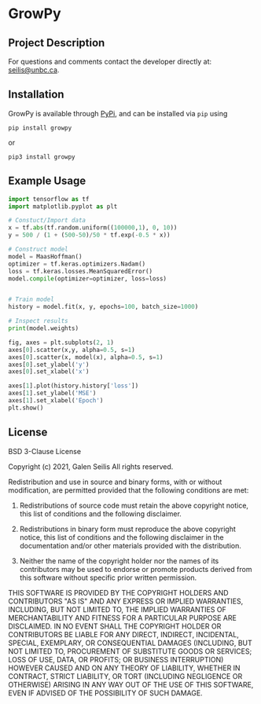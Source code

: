 # GrowPy

## Project Description

For questions and comments contact the developer directly at: <seilis@unbc.ca>.


## Installation
GrowPy is available through [PyPi](https://pypi.org/project/growpy/), and can be installed via `pip` using
```
pip install growpy
```
or 
```
pip3 install growpy
```

## Example Usage

```python
import tensorflow as tf
import matplotlib.pyplot as plt

# Constuct/Import data
x = tf.abs(tf.random.uniform((100000,1), 0, 10))
y = 500 / (1 + (500-50)/50 * tf.exp(-0.5 * x))

# Construct model
model = MaasHoffman()
optimizer = tf.keras.optimizers.Nadam()
loss = tf.keras.losses.MeanSquaredError()
model.compile(optimizer=optimizer, loss=loss)


# Train model
history = model.fit(x, y, epochs=100, batch_size=1000)

# Inspect results
print(model.weights)

fig, axes = plt.subplots(2, 1)
axes[0].scatter(x,y, alpha=0.5, s=1)
axes[0].scatter(x, model(x), alpha=0.5, s=1)
axes[0].set_ylabel('y')
axes[0].set_xlabel('x')

axes[1].plot(history.history['loss'])
axes[1].set_ylabel('MSE')
axes[1].set_xlabel('Epoch')
plt.show()
```

## License

BSD 3-Clause License

Copyright (c) 2021, Galen Seilis
All rights reserved.

Redistribution and use in source and binary forms, with or without
modification, are permitted provided that the following conditions are met:

1. Redistributions of source code must retain the above copyright notice, this
   list of conditions and the following disclaimer.

2. Redistributions in binary form must reproduce the above copyright notice,
   this list of conditions and the following disclaimer in the documentation
   and/or other materials provided with the distribution.

3. Neither the name of the copyright holder nor the names of its
   contributors may be used to endorse or promote products derived from
   this software without specific prior written permission.

THIS SOFTWARE IS PROVIDED BY THE COPYRIGHT HOLDERS AND CONTRIBUTORS "AS IS"
AND ANY EXPRESS OR IMPLIED WARRANTIES, INCLUDING, BUT NOT LIMITED TO, THE
IMPLIED WARRANTIES OF MERCHANTABILITY AND FITNESS FOR A PARTICULAR PURPOSE ARE
DISCLAIMED. IN NO EVENT SHALL THE COPYRIGHT HOLDER OR CONTRIBUTORS BE LIABLE
FOR ANY DIRECT, INDIRECT, INCIDENTAL, SPECIAL, EXEMPLARY, OR CONSEQUENTIAL
DAMAGES (INCLUDING, BUT NOT LIMITED TO, PROCUREMENT OF SUBSTITUTE GOODS OR
SERVICES; LOSS OF USE, DATA, OR PROFITS; OR BUSINESS INTERRUPTION) HOWEVER
CAUSED AND ON ANY THEORY OF LIABILITY, WHETHER IN CONTRACT, STRICT LIABILITY,
OR TORT (INCLUDING NEGLIGENCE OR OTHERWISE) ARISING IN ANY WAY OUT OF THE USE
OF THIS SOFTWARE, EVEN IF ADVISED OF THE POSSIBILITY OF SUCH DAMAGE.
